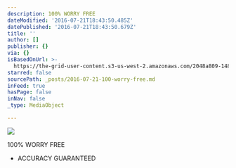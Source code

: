 ```yaml
---
description: 100% WORRY FREE
dateModified: '2016-07-21T18:43:50.485Z'
datePublished: '2016-07-21T18:43:50.679Z'
title: ''
author: []
publisher: {}
via: {}
isBasedOnUrl: >-
  https://the-grid-user-content.s3-us-west-2.amazonaws.com/2048a809-1487-4031-9d38-733df71cc0e2.png
starred: false
sourcePath: _posts/2016-07-21-100-worry-free.md
inFeed: true
hasPage: false
inNav: false
_type: MediaObject

---
```

![](https://the-grid-user-content.s3-us-west-2.amazonaws.com/2048a809-1487-4031-9d38-733df71cc0e2.png)

100% WORRY FREE

* ACCURACY GUARANTEED